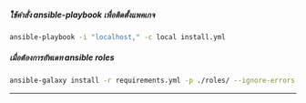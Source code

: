 ##### ใช้คำสั่ง ansible-playbook เพื่อติดตั้งแพคเกจ
```bash
ansible-playbook -i "localhost," -c local install.yml
```

##### เมื่อต้องการอัพเดท ansible roles 
```bash
ansible-galaxy install -r requirements.yml -p ./roles/ --ignore-errors --force
```
---
